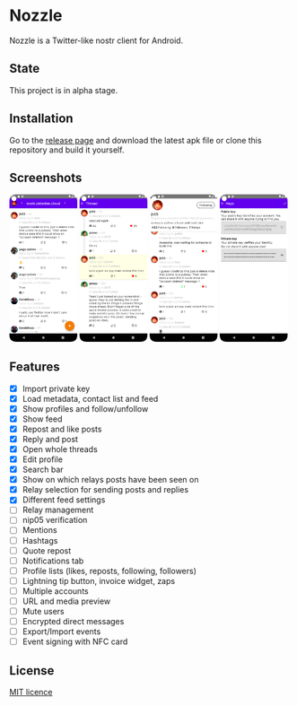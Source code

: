 # Nozzle

Nozzle is a Twitter-like nostr client for Android.

## State

This project is in alpha stage.

## Installation

Go to the [release page](https://github.com/kaiwolfram/Nozzle/releases) and download the latest apk
file or clone this repository and build it yourself.

## Screenshots

<p float="left">
<img src="screenshots/feed.png" width="24%" height="24%" />
<img src="screenshots/thread.png" width="24%" height="24%" />
<img src="screenshots/friend_profile.png" width="24%" height="24%" />
<img src="screenshots/keys.png" width="24%" height="24%" />
</p>

## Features

- [x] Import private key
- [x] Load metadata, contact list and feed
- [x] Show profiles and follow/unfollow
- [x] Show feed
- [x] Repost and like posts
- [x] Reply and post
- [x] Open whole threads
- [x] Edit profile
- [x] Search bar
- [x] Show on which relays posts have been seen on
- [x] Relay selection for sending posts and replies
- [x] Different feed settings
- [ ] Relay management
- [ ] nip05 verification
- [ ] Mentions
- [ ] Hashtags
- [ ] Quote repost
- [ ] Notifications tab
- [ ] Profile lists (likes, reposts, following, followers)
- [ ] Lightning tip button, invoice widget, zaps
- [ ] Multiple accounts
- [ ] URL and media preview
- [ ] Mute users
- [ ] Encrypted direct messages
- [ ] Export/Import events
- [ ] Event signing with NFC card

## License

[MIT licence](https://github.com/kaiwolfram/Nozzle/blob/master/LICENSE)
